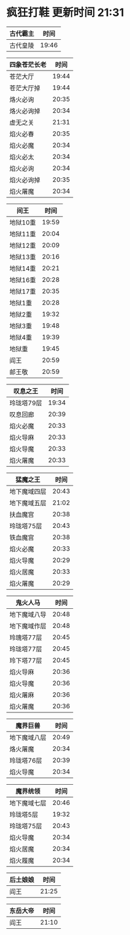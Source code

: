 # 疯狂打鞋 更新时间 21:31

| 古代霸主   | 时间    |
|--------|-------|
| 古代皇陵 | 19:46 |

| 四象苍茫长老   | 时间    |
|--------|-------|
| 苍茫大厅 | 19:44 |
| 苍茫大厅掉 | 19:44 |
| 烙火必询 | 20:35 |
| 烙火必询掉 | 20:34 |
| 虚无之关 | 21:31 |
| 焰火必春 | 20:35 |
| 焰火必魔 | 20:34 |
| 焰火必太 | 20:34 |
| 焰火必询 | 20:34 |
| 焰火必询掉 | 20:35 |
| 焰火屠魔 | 20:34 |

| 间王   | 时间    |
|--------|-------|
| 地狱10重 | 19:59 |
| 地狱11重 | 20:04 |
| 地狱12重 | 20:09 |
| 地狱13重 | 20:16 |
| 地狱14重 | 20:21 |
| 地狱16重 | 20:28 |
| 地狱17重 | 20:35 |
| 地狱1重 | 20:28 |
| 地狱2重 | 19:32 |
| 地狱3重 | 19:48 |
| 地狱4重 | 19:39 |
| 地狱重 | 19:45 |
| 阎王 | 20:59 |
| 邮王敬 | 20:59 |

| 叹息之王   | 时间    |
|--------|-------|
| 玲珑塔79层 | 19:34 |
| 叹息回廊 | 20:39 |
| 焰火必魔 | 20:33 |
| 焰火导麻 | 20:33 |
| 焰火导魔 | 20:33 |
| 焰火屠魔 | 20:33 |

| 猛魔之王   | 时间    |
|--------|-------|
| 地下魔域四层 | 20:43 |
| 地下魔域五层 | 21:02 |
| 扶血魔宫 | 20:38 |
| 玲珑塔75层 | 20:43 |
| 铁血魔宫 | 20:38 |
| 焰火必魔 | 20:33 |
| 焰火导魔 | 20:29 |
| 焰火居魔 | 20:33 |
| 焰火屠魔 | 20:29 |

| 鬼火人马   | 时间    |
|--------|-------|
| 地下魔域八导 | 20:48 |
| 地下魔域作层 | 20:48 |
| 玲瑰塔77层 | 20:45 |
| 玲珑塔77层 | 20:45 |
| 玲下塔77层 | 20:45 |
| 焰火导麻 | 20:36 |
| 焰火导魔 | 20:36 |
| 焰火屠麻 | 20:36 |
| 焰火屠魔 | 20:36 |

| 魔界巨兽   | 时间    |
|--------|-------|
| 地下魔域八层 | 20:49 |
| 烙火屠魔 | 20:34 |
| 玲珑塔76层 | 20:39 |
| 焰火导魔 | 20:34 |

| 魔界统领   | 时间    |
|--------|-------|
| 地下魔域七层 | 20:46 |
| 玲珑塔5层 | 19:32 |
| 玲珑塔75层 | 20:43 |
| 焰火导魔 | 20:34 |
| 焰火居魔 | 20:34 |
| 焰火履魔 | 20:34 |

| 后土娘娘   | 时间    |
|--------|-------|
| 阎王 | 21:25 |

| 东岳大帝   | 时间    |
|--------|-------|
| 阎王 | 21:10 |